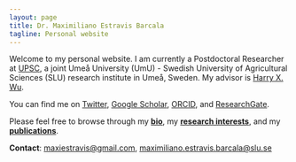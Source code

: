 ```yaml
---
layout: page
title: Dr. Maximiliano Estravis Barcala
tagline: Personal website
---
```


Welcome to my personal website. I am currently a Postdoctoral Researcher at [UPSC](https://www.upsc.se/), a joint Umeå University (UmU) - Swedish University of Agricultural Sciences (SLU) research institute in Umeå, Sweden. My advisor is [Harry X. Wu](https://www.upsc.se/researchers/5983-harry-wu-quantitative-genetics-and-tree-breeding.html).

You can find me on [Twitter](https://twitter.com/MaxiEstravis), [Google Scholar](https://scholar.google.com/citations?user=ShuQsqAAAAAJ&hl=es), [ORCID](https://orcid.org/0000-0002-0337-023X), and [ResearchGate](https://www.researchgate.net/profile/Maximiliano_Estravis_Barcala).

Please feel free to browse through my [**bio**](pages/bio.html), my [**research interests**](pages/research_interests.html), and my [**publications**](pages/publications.html).

**Contact**: <maxiestravis@gmail.com>, <maximiliano.estravis.barcala@slu.se>
